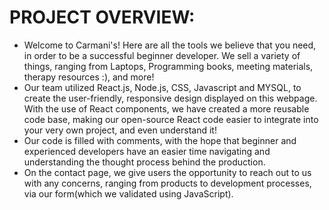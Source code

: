 
# PROJECT OVERVIEW:
 - Welcome to Carmani's! Here are all the tools we believe that you need, in order to be a successful beginner developer. We sell a variety of things, ranging from Laptops, Programming books, meeting materials, therapy resources :), and more!
 - Our team utilized React.js, Node.js, CSS, Javascript and MYSQL, to create the user-friendly, responsive design displayed on this webpage. With the use of React components, we have created a more reusable code base, making our open-source React code easier to integrate into your very own project, and even understand it!
 - Our code is filled with comments, with the hope that beginner and experienced developers have an easier time navigating and understanding the thought process behind the production.
 - On the contact page, we give users the opportunity to reach out to us with any concerns, ranging from products to development processes, via our form(which we validated using JavaScript).
   
